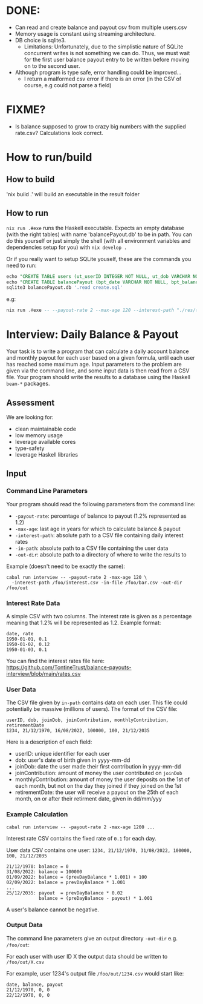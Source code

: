 # DONE:

* Can read and create balance and payout csv from multiple users.csv
* Memory usage is constant using streaming architecture.
* DB choice is sqlite3.
  * Limitations: Unfortunately, due to the simplistic nature of SQLite
    concurrent writes is not something we can do. Thus, we must wait for the first user
    balance payout entry to be written before moving on to the second user.
* Although program is type safe, error handling could be improved...
  * I return a malformed csv error if there is an error (in the CSV of course, e.g could not parse a field)

# FIXME?

* Is balance supposed to grow to crazy big numbers with the supplied rate.csv? Calculations look correct.

# How to run/build

## How to build
'nix build .' will build an executable in the result folder

## How to run
`nix run .#exe` runs the Haskell executable. Expects an empty database (with the right tables) with name 'balancePayout.db' to be in path. You can do this yourself or just simply the shell (with all environment variables and dependencies setup for you) with `nix develop .`

Or if you really want to setup SQLite youself, these are the commands you need to run:

```sql
echo "CREATE TABLE users (ut_userID INTEGER NOT NULL, ut_dob VARCHAR NOT NULL, ut_joinDob VARCHAR NOT NULL, ut_joinContribution DOUBLE NOT NULL, ut_monthlyContribution DOUBLE NOT NULL, ut_retirementDate VARCHAR NOT NULL, PRIMARY KEY ( ut_userID ));" > create.sql
echo "CREATE TABLE balancePayout (bpt_date VARCHAR NOT NULL, bpt_balance DOUBLE NOT NULL, bpt_payout DOUBLE NOT NULL, bpt__ut_userID INTEGER NOT NULL);" >> create.sql
sqlite3 balancePayout.db '.read create.sql'
```

e.g:

```haskell
nix run .#exe -- --payout-rate 2 --max-age 120 --interest-path "./res/test_rates.csv" --in-path "./res/users.csv" --out-dir "./out" --payout-day 25 --contribution-day 1
```

# Interview: Daily Balance & Payout

Your task is to write a program that can calculate a daily account balance and
monthly payout for each user based on a given formula, until each user has
reached some maximum age. Input parameters to the problem are given via the
command line, and some input data is then read from a CSV file. Your program
should write the results to a database using the Haskell `beam-*` packages.

## Assessment

We are looking for:
- clean maintainable code
- low memory usage
- leverage available cores
- type-safety
- leverage Haskell libraries

## Input

### Command Line Parameters

Your program should read the following parameters from the command line:
- `-payout-rate`:   percentage of balance to payout (1.2% represented as 1.2)
- `-max-age`:       last age in years for which to calculate balance & payout
- `-interest-path`: absolute path to a CSV file containing daily interest rates
- `-in-path`:       absolute path to a CSV file containing the user data
- `-out-dir`:       absolute path to a directory of where to write the results to

Example (doesn't need to be exactly the same):

```
cabal run interview -- -payout-rate 2 -max-age 120 \
  -interest-path /foo/interest.csv -in-file /foo/bar.csv -out-dir /foo/out
```

### Interest Rate Data

A simple CSV with two columns. The interest rate is given as a percentage
meaning that 1.2% will be represented as 1.2. Example format:

```
date, rate
1950-01-01, 0.1
1950-01-02, 0.12
1950-01-03, 0.1
```

You can find the interest rates file here:
https://github.com/TontineTrust/balance-payouts-interview/blob/main/rates.csv

### User Data

The CSV file given by `in-path` contains data on each user. This file could
potentially be massive (millions of users). The format of the CSV file:

```
userID, dob, joinDob, joinContribution, monthlyContribution, retirementDate
1234, 21/12/1970, 16/08/2022, 100000, 100, 21/12/2035
```

Here is a description of each field:
- userID: unique identifier for each user
- dob: user's date of birth given in yyyy-mm-dd
- joinDob: date the user made their first contribution in yyyy-mm-dd
- joinContribution: amount of money the user contributed on `joinDob`
- monthlyContribution: amount of money the user deposits on the 1st of each
  month, but not on the day they joined if they joined on the 1st
- retirementDate: the user will receive a payout on the 25th of each month, on
  or after their retirment date, given in dd/mm/yyy

### Example Calculation

`cabal run interview -- -payout-rate 2 -max-age 1200 ...`

Interest rate CSV contains the fixed rate of `0.1` for each day.

User data CSV contains one user:
`1234, 21/12/1970, 31/08/2022, 100000, 100, 21/12/2035`

```
21/12/1970: balance = 0
31/08/2022: balance = 100000
01/09/2022: balance = (prevDayBalance * 1.001) + 100
02/09/2022: balance = prevDayBalance * 1.001
...
25/12/2035: payout  = prevDayBalance * 0.02
            balance = (preDayBalance - payout) * 1.001
```

A user's balance cannot be negative.

### Output Data

The command line parameters give an output directory `-out-dir` e.g. `/foo/out`:

For each user with user ID X the output data should be written to `/foo/out/X.csv`

For example, user 1234's output file `/foo/out/1234.csv` would start like:

```
date, balance, payout
21/12/1970, 0, 0
22/12/1970, 0, 0
```
